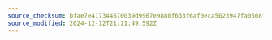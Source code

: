 ```yaml
---
source_checksum: bfae7e417344670039d9967e9880f633f6af0eca5023947fa0508fe2b4f5baa8
source_modified: 2024-12-12T21:11:49.592Z
---
```


